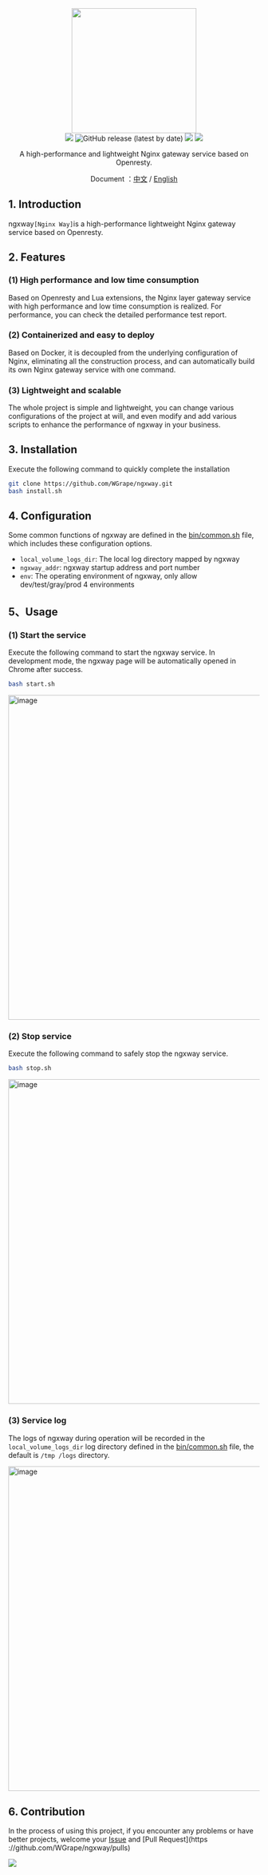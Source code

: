 <div align="center">
<img width="250" src="https://user-images.githubusercontent.com/35942268/212838933-38bec2ca-c156-4c63-8563-c645bd476cb3.png">
</div>

<div align="center">
    <!-- oscs: https://www.oscs1024.com/cd/1543980900807675904?sign=a3d02348 -->
    <!-- https://www.murphysec.com/ -->
    <a href="https://www.oscs1024.com/project/oscs/WGrape/ngxway?ref=badge_small" alt="OSCS Status"><img src="https://www.oscs1024.com/platform/badge/WGrape/ngxway.svg?size=small"/></a>
    <!-- <img src="https://github.com/wgrape/ngxway/actions/workflows/build.yml/badge.svg"> -->
    <img alt="GitHub release (latest by date)" src="https://img.shields.io/github/v/release/wgrape/ngxway">
    <img src="https://img.shields.io/badge/Document-中文/English-orange.svg">
    <img src="https://img.shields.io/badge/License-MIT-green.svg">   
</div>

<div align="center">    
    <p>A high-performance and lightweight Nginx gateway service based on Openresty.</p>
    <p>Document ：<a href="/README.zh-CN.md">中文</a> / <a href="/README.md">English</a></p>
</div>

## 1. Introduction
ngxway```[Nginx Way]```is a high-performance lightweight Nginx gateway service based on Openresty.

## 2. Features

### (1) High performance and low time consumption

Based on Openresty and Lua extensions, the Nginx layer gateway service with high performance and low time consumption is realized. For performance, you can check the detailed performance test report.

### (2) Containerized and easy to deploy

Based on Docker, it is decoupled from the underlying configuration of Nginx, eliminating all the construction process, and can automatically build its own Nginx gateway service with one command.

### (3) Lightweight and scalable

The whole project is simple and lightweight, you can change various configurations of the project at will, and even modify and add various scripts to enhance the performance of ngxway in your business.

## 3. Installation

Execute the following command to quickly complete the installation

```bash
git clone https://github.com/WGrape/ngxway.git
bash install.sh
```

## 4. Configuration

Some common functions of ngxway are defined in the [bin/common.sh](./bin/common.sh) file, which includes these configuration options.

- ```local_volume_logs_dir```: The local log directory mapped by ngxway
- ```ngxway_addr```: ngxway startup address and port number
- ```env```: The operating environment of ngxway, only allow dev/test/gray/prod 4 environments


## 5、Usage

### (1) Start the service
Execute the following command to start the ngxway service. In development mode, the ngxway page will be automatically opened in Chrome after success.

```bash
bash start.sh
```

<img width="650" alt="image" src="https://user-images.githubusercontent.com/35942268/216760566-7cd85e99-5089-4055-909a-8253dd366d95.png">

### (2) Stop service
Execute the following command to safely stop the ngxway service.

```bash
bash stop.sh
```

<img width="650" alt="image" src="https://user-images.githubusercontent.com/35942268/216760481-1eb24c24-58af-4260-afb3-96ea74dcdaca.png">

### (3) Service log

The logs of ngxway during operation will be recorded in the ```local_volume_logs_dir``` log directory defined in the [bin/common.sh](./bin/common.sh) file, the default is ```/tmp /logs``` directory.

<img width="650" alt="image" src="https://user-images.githubusercontent.com/35942268/216760443-6c53d04a-f09d-4cbd-ae71-c29f8f566ba2.png">

## 6. Contribution
In the process of using this project, if you encounter any problems or have better projects, welcome your [Issue](https://github.com/WGrape/ngxway/issues/new) and [Pull Request](https ://github.com/WGrape/ngxway/pulls)

<img src="https://contrib.rocks/image?repo=wgrape/ngxway">
